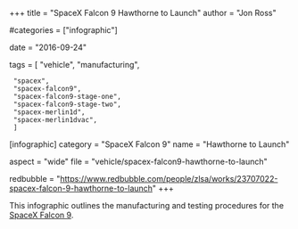 +++
title = "SpaceX Falcon 9 Hawthorne to Launch"
author = "Jon Ross"

#categories = ["infographic"]

date = "2016-09-24"

tags = [
     "vehicle",
     "manufacturing",
     
     "spacex",
     "spacex-falcon9",
     "spacex-falcon9-stage-one",
     "spacex-falcon9-stage-two",
     "spacex-merlin1d",
     "spacex-merlin1dvac",
     ]

[infographic]
category = "SpaceX Falcon 9"
name = "Hawthorne to Launch"

aspect = "wide"
file = "vehicle/spacex-falcon9-hawthorne-to-launch"

redbubble = "https://www.redbubble.com/people/zlsa/works/23707022-spacex-falcon-9-hawthorne-to-launch"
+++

This infographic outlines the manufacturing and testing procedures for
the [SpaceX Falcon 9](/tags/spacex-falcon9).

<!--more-->
